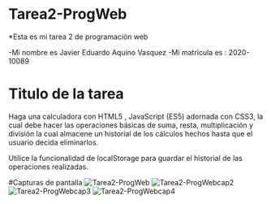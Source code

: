 # Tarea2-ProgWeb

*Esta es mi tarea 2 de programación web

-Mi nombre es Javier Eduardo Aquino Vasquez
-Mi matrícula es : 2020-10089

# Titulo de la tarea

Haga una calculadora con HTML5 , JavaScript (ES5) adornada con CSS3, la cual debe hacer las operaciones básicas de suma, resta, multiplicación y división la cual almacene un historial de los cálculos hechos hasta que el usuario decida eliminarlos.

Utilice la funcionalidad de localStorage para guardar el historial de las operaciones realizadas.

#Capturas de pantalla
![Tarea2-ProgWeb](https://user-images.githubusercontent.com/88693010/172017157-130bf538-8e91-4c9a-b611-05e51838813d.png)
![Tarea2-ProgWebcap2](https://user-images.githubusercontent.com/88693010/172017161-2aa45319-a79b-4996-afe9-c7e62b30e787.png)
![Tarea2-ProgWebcap3](https://user-images.githubusercontent.com/88693010/172017162-a4d29bfe-c391-4b5b-960f-df6b1d0eacb8.png)
![Tarea2-ProgWebcap4](https://user-images.githubusercontent.com/88693010/172017164-7980f20c-e851-4afd-ab66-9877ae9f2fc1.png)
